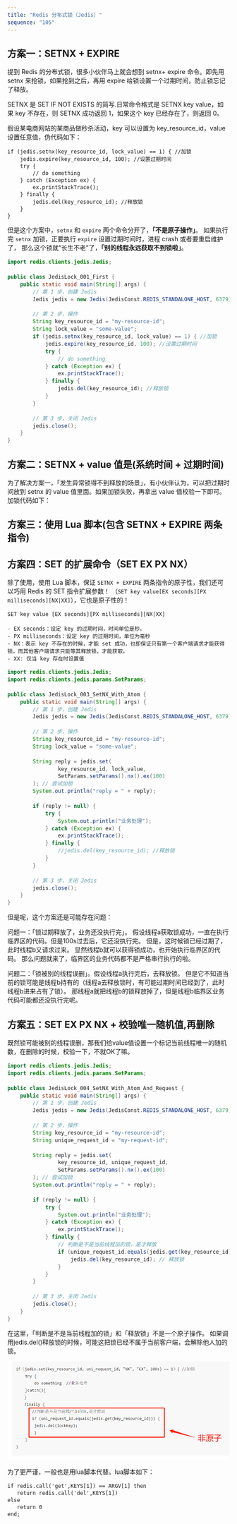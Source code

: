 ```yaml
---
title: "Redis 分布式锁（Jedis）"
sequence: "105"
---
```


## 方案一：SETNX + EXPIRE

提到 Redis 的分布式锁，很多小伙伴马上就会想到 setnx+ expire 命令。即先用 setnx 来抢锁，如果抢到之后，再用 expire 给锁设置一个过期时间，防止锁忘记了释放。

SETNX 是 SET IF NOT EXISTS 的简写.日常命令格式是 SETNX key value，如果 key 不存在，则 SETNX 成功返回 1，如果这个 key 已经存在了，则返回 0。

假设某电商网站的某商品做秒杀活动，key 可以设置为 key_resource_id，value 设置任意值，伪代码如下：

```text
if (jedis.setnx(key_resource_id, lock_value) == 1) { //加锁
    jedis.expire(key_resource_id, 100); //设置过期时间
    try {
        // do something
    } catch (Exception ex) {
        ex.printStackTrace();
    } finally {
        jedis.del(key_resource_id); //释放锁
    }
}
```

但是这个方案中，`setnx` 和 `expire` 两个命令分开了，**「不是原子操作」**。
如果执行完 `setnx` 加锁，正要执行 `expire` 设置过期时间时，进程 crash 或者要重启维护了，
那么这个锁就“长生不老”了，**「别的线程永远获取不到锁啦」**。

```java
import redis.clients.jedis.Jedis;

public class JedisLock_001_First {
    public static void main(String[] args) {
        // 第 1 步，创建 Jedis
        Jedis jedis = new Jedis(JedisConst.REDIS_STANDALONE_HOST, 6379);

        // 第 2 步，操作
        String key_resource_id = "my-resource-id";
        String lock_value = "some-value";
        if (jedis.setnx(key_resource_id, lock_value) == 1) { //加锁
            jedis.expire(key_resource_id, 100); //设置过期时间
            try {
                // do something
            } catch (Exception ex) {
                ex.printStackTrace();
            } finally {
                jedis.del(key_resource_id); //释放锁
            }
        }

        // 第 3 步，关闭 Jedis
        jedis.close();
    }
}
```

## 方案二：SETNX + value 值是(系统时间 + 过期时间)

为了解决方案一，「发生异常锁得不到释放的场景」，有小伙伴认为，可以把过期时间放到 setnx 的 value 值里面。如果加锁失败，再拿出 value 值校验一下即可。加锁代码如下：

## 方案三：使用 Lua 脚本(包含 SETNX + EXPIRE 两条指令)

## 方案四：SET 的扩展命令（SET EX PX NX）

除了使用，使用 Lua 脚本，保证 `SETNX + EXPIRE` 两条指令的原子性，我们还可以巧用 Redis 的 SET 指令扩展参数！
（`SET key value[EX seconds][PX milliseconds][NX|XX]`），它也是原子性的！

```text
SET key value [EX seconds][PX milliseconds][NX|XX]

- EX seconds：设定 key 的过期时间，时间单位是秒。
- PX milliseconds：设定 key 的过期时间，单位为毫秒
- NX：表示 key 不存在的时候，才能 set 成功，也即保证只有第一个客户端请求才能获得锁，而其他客户端请求只能等其释放锁，才能获取。
- XX: 仅当 key 存在时设置值
```


```java
import redis.clients.jedis.Jedis;
import redis.clients.jedis.params.SetParams;

public class JedisLock_003_SetNX_With_Atom {
    public static void main(String[] args) {
        // 第 1 步，创建 Jedis
        Jedis jedis = new Jedis(JedisConst.REDIS_STANDALONE_HOST, 6379);

        // 第 2 步，操作
        String key_resource_id = "my-resource-id";
        String lock_value = "some-value";

        String reply = jedis.set(
                key_resource_id, lock_value,
                SetParams.setParams().nx().ex(100)
        ); // 尝试加锁
        System.out.println("reply = " + reply);

        if (reply != null) {
            try {
                System.out.println("业务处理");
            } catch (Exception ex) {
                ex.printStackTrace();
            } finally {
                //jedis.del(key_resource_id); //释放锁
            }
        }

        // 第 3 步，关闭 Jedis
        jedis.close();
    }
}
```

但是呢，这个方案还是可能存在问题：

问题一：「锁过期释放了，业务还没执行完」。
假设线程a获取锁成功，一直在执行临界区的代码。但是100s过去后，它还没执行完。
但是，这时候锁已经过期了，此时线程b又请求过来。
显然线程b就可以获得锁成功，也开始执行临界区的代码。
那么问题就来了，临界区的业务代码都不是严格串行执行的啦。

问题二：「锁被别的线程误删」。假设线程a执行完后，去释放锁。
但是它不知道当前的锁可能是线程b持有的（线程a去释放锁时，有可能过期时间已经到了，此时线程b进来占有了锁）。
那线程a就把线程b的锁释放掉了，但是线程b临界区业务代码可能都还没执行完呢。

## 方案五：SET EX PX NX  + 校验唯一随机值,再删除

既然锁可能被别的线程误删，那我们给value值设置一个标记当前线程唯一的随机数，在删除的时候，校验一下，不就OK了嘛。

```java
import redis.clients.jedis.Jedis;
import redis.clients.jedis.params.SetParams;

public class JedisLock_004_SetNX_With_Atom_And_Request {
    public static void main(String[] args) {
        // 第 1 步，创建 Jedis
        Jedis jedis = new Jedis(JedisConst.REDIS_STANDALONE_HOST, 6379);

        // 第 2 步，操作
        String key_resource_id = "my-resource-id";
        String unique_request_id = "my-request-id";

        String reply = jedis.set(
                key_resource_id, unique_request_id,
                SetParams.setParams().nx().ex(100)
        ); // 尝试加锁
        System.out.println("reply = " + reply);

        if (reply != null) {
            try {
                System.out.println("业务处理");
            } catch (Exception ex) {
                ex.printStackTrace();
            } finally {
                // 判断是不是当前线程加的锁，是才释放
                if (unique_request_id.equals(jedis.get(key_resource_id))) {
                    jedis.del(key_resource_id); // 释放锁
                }
            }
        }

        // 第 3 步，关闭 Jedis
        jedis.close();
    }
}
```

在这里，「判断是不是当前线程加的锁」和「释放锁」不是一个原子操作。
如果调用jedis.del()释放锁的时候，可能这把锁已经不属于当前客户端，会解除他人加的锁。

![](/assets/images/redis/jedis/not-atom-get-and-del.png)

为了更严谨，一般也是用lua脚本代替。lua脚本如下：

```text
if redis.call('get',KEYS[1]) == ARGV[1] then 
   return redis.call('del',KEYS[1]) 
else
   return 0
end;
```


